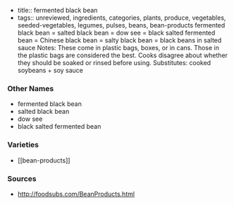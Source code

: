 - title:: fermented black bean
- tags:: unreviewed, ingredients, categories, plants, produce, vegetables, seeded-vegetables, legumes, pulses, beans, bean-products
fermented black bean = salted black bean = dow see = black salted fermented bean = Chinese black bean = salty black bean = black beans in salted sauce Notes: These come in plastic bags, boxes, or in cans. Those in the plastic bags are considered the best. Cooks disagree about whether they should be soaked or rinsed before using. Substitutes: cooked soybeans + soy sauce

### Other Names

* fermented black bean
* salted black bean
* dow see
* black salted fermented bean

### Varieties

* [[bean-products]]

### Sources
* http://foodsubs.com/BeanProducts.html
